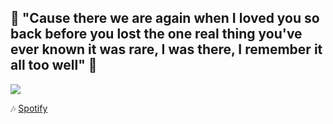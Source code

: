## 🍂 "Cause there we are again when I loved you so back before you lost the one real thing you've ever known it was rare, I was there, I remember it all too well" 🍂

![](https://cinepop.com.br/wp-content/uploads/2021/11/red-taylors-version.jpg)

🎶 [Spotify](https://open.spotify.com/user/12181855660?si=9b7a604e18aa4774)
